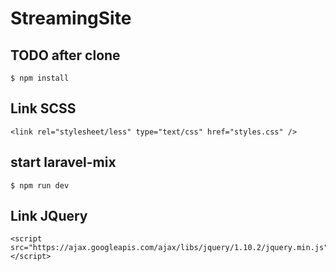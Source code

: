 # StreamingSite
## TODO after clone
```
$ npm install
```
## Link SCSS
```
<link rel="stylesheet/less" type="text/css" href="styles.css" /> 
```

## start laravel-mix
```
$ npm run dev
```
## Link JQuery
```
<script src="https://ajax.googleapis.com/ajax/libs/jquery/1.10.2/jquery.min.js"></script>
```


